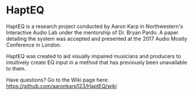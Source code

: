 # HaptEQ
HaptEQ is a research project conducted by Aaron Karp in Northwestern's Interactive Audio Lab under the mentorship of Dr. Bryan Pardo. A paper detailing the system was accepted and presented at the 2017 Audio Mostly Conference in London.

HaptEQ was created to aid visually impaired musicians and producers to intuitively create EQ input in a method that has previously been unavailable to them.

Have questions? Go to the Wiki page here: https://github.com/aaronkarp123/HaptEQ/wiki
